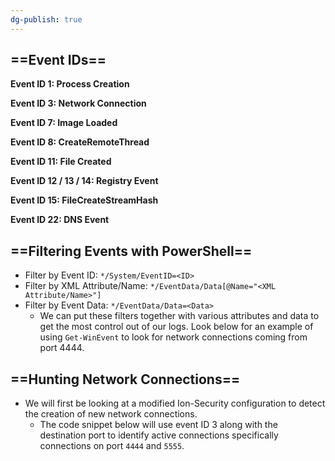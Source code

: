 ```yaml
---
dg-publish: true
---
```







## ==Event IDs==

**Event ID 1: Process Creation**

**Event ID 3: Network Connection**

**Event ID 7: Image Loaded**

**Event ID 8: CreateRemoteThread**

**Event ID 11: File Created**

**Event ID 12 / 13 / 14: Registry Event**

**Event ID 15: FileCreateStreamHash**

**Event ID 22: DNS Event**

## ==**Filtering Events with PowerShell**==

- Filter by Event ID: `*/System/EventID=<ID>`
- Filter by XML Attribute/Name: `*/EventData/Data[@Name="<XML Attribute/Name>"]`
- Filter by Event Data: `*/EventData/Data=<Data>`
    - We can put these filters together with various attributes and data to get the most control out of our logs. Look below for an example of using `Get-WinEvent` to look for network connections coming from port 4444.

## ==Hunting Network Connections==

- We will first be looking at a modified Ion-Security configuration to detect the creation of new network connections.
    - The code snippet below will use event ID 3 along with the destination port to identify active connections specifically connections on port `4444` and `5555`.